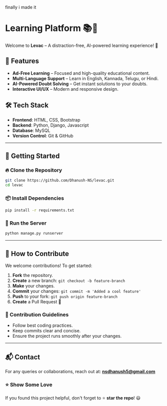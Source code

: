 finally i made it 


# Learning Platform 📚🚀

Welcome to **Levac** – A distraction-free, AI-powered learning experience! 🌟

## 🌟 Features
- **Ad-Free Learning** – Focused and high-quality educational content.
- **Multi-Language Support** – Learn in English, Kannada, Telugu, or Hindi.
- **AI-Powered Doubt Solving** – Get instant solutions to your doubts.
- **Interactive UI/UX** – Modern and responsive design.

## 🛠 Tech Stack
- **Frontend**: HTML, CSS, Bootstrap
- **Backend**: Python, Django, Javascript
- **Database**: MySQL
- **Version Control**: Git & GitHub

---

## 🚀 Getting Started
### 🔥 Clone the Repository
```sh
git clone https://github.com/Dhanush-NS/levac.git
cd levac
```

### 📦 Install Dependencies
```sh
pip install -r requirements.txt
```

### 🏃 Run the Server
```sh
python manage.py runserver
```

---

## 🎯 How to Contribute
We welcome contributions! To get started:
1. **Fork** the repository.
2. **Create** a new branch: `git checkout -b feature-branch`
3. **Make** your changes.
4. **Commit** your changes: `git commit -m 'Added a cool feature'`
5. **Push** to your fork: `git push origin feature-branch`
6. **Create** a Pull Request 🚀

### 🔹 Contribution Guidelines
- Follow best coding practices.
- Keep commits clear and concise.
- Ensure the project runs smoothly after your changes.

---

## 📬 Contact
For any queries or collaborations, reach out at: **nsdhanush5@gmail.com**

### ⭐ Show Some Love
If you found this project helpful, don't forget to ⭐ **star the repo**! 😃
